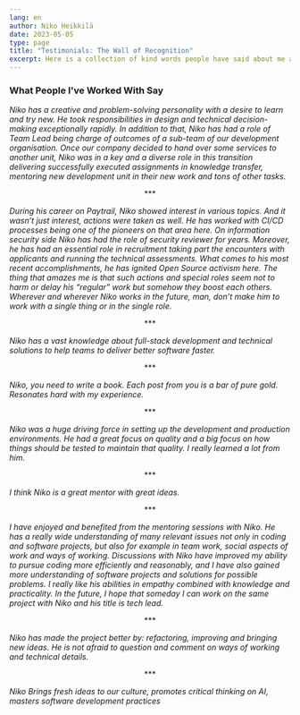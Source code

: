```yaml
---
lang: en
author: Niko Heikkilä
date: 2023-05-05
type: page
title: "Testimonials: The Wall of Recognition"
excerpt: Here is a collection of kind words people have said about me and my work over the years. If you ever get to work with me, I'm fairly confident you will find these agreeable.
---
```

### What People I've Worked With Say

_Niko has a creative and problem-solving personality with a desire to learn and try new. He took responsibilities in design and technical decision-making exceptionally rapidly. In addition to that, Niko has had a role of Team Lead being charge of outcomes of a sub-team of our development organisation. Once our company decided to hand over some services to another unit, Niko was in a key and a diverse role in this transition delivering successfully executed assignments in knowledge transfer, mentoring new development unit in their new work and tons of other tasks._

<center>***</center>

_During his career on Paytrail, Niko showed interest in various topics. And it wasn’t just interest, actions were taken as well. He has worked with CI/CD processes being one of the pioneers on that area here. On information security side Niko has had the role of security reviewer for years. Moreover, he has had an essential role in recruitment taking part the encounters with applicants and running the technical assessments. What comes to his most recent accomplishments, he has ignited Open Source activism here. The thing that amazes me is that such actions and special roles seem not to harm or delay his “regular” work but somehow they boost each others. Wherever and wherever Niko works in the future, man, don’t make him to work with a single thing or in the single role._

<center>***</center>

_Niko has a vast knowledge about full-stack development and technical solutions to help teams to deliver better software faster._

<center>***</center>

_Niko, you need to write a book. Each post from you is a bar of pure gold. Resonates hard with my experience._

<center>***</center>

_Niko was a huge driving force in setting up the development and production environments. He had a great focus on quality and a big focus on how things should be tested to maintain that quality. I really learned a lot from him._

<center>***</center>

_I think Niko is a great mentor with great ideas._

<center>***</center>

_I have enjoyed and benefited from the mentoring sessions with Niko. He has a really wide understanding of many relevant issues not only in coding and software projects, but also for example in team work, social aspects of work and ways of working. Discussions with Niko have improved my ability to pursue coding more efficiently and reasonably, and I have also gained more understanding of software projects and solutions for possible problems. I really like his abilities in empathy combined with knowledge and practicality. In the future, I hope that someday I can work on the same project with Niko and his title is tech lead._

<center>***</center>

_Niko has made the project better by: refactoring, improving and bringing new ideas. He is not afraid to question and comment on ways of working and technical details._

<center>***</center>

_Niko Brings fresh ideas to our culture, promotes critical thinking on AI, masters software development practices_

